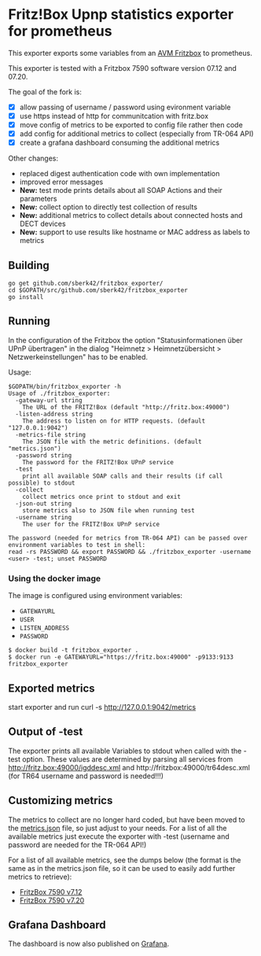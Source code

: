 # Fritz!Box Upnp statistics exporter for prometheus

This exporter exports some variables from an 
[AVM Fritzbox](http://avm.de/produkte/fritzbox/)
to prometheus.

This exporter is tested with a Fritzbox 7590 software version 07.12 and 07.20.

The goal of the fork is:
  - [x] allow passing of username / password using evironment variable
  - [x] use https instead of http for communitcation with fritz.box
  - [x] move config of metrics to be exported to config file rather then code
  - [x] add config for additional metrics to collect (especially from TR-064 API)
  - [x] create a grafana dashboard consuming the additional metrics
 
Other changes:
  - replaced digest authentication code with own implementation
  - improved error messages
  - **New:** test mode prints details about all SOAP Actions and their parameters
  - **New:** collect option to directly test collection of results
  - **New:** additional metrics to collect details about connected hosts and DECT devices
  - **New:** support to use results like hostname or MAC address as labels to metrics
 

## Building

    go get github.com/sberk42/fritzbox_exporter/
    cd $GOPATH/src/github.com/sberk42/fritzbox_exporter
    go install

## Running

In the configuration of the Fritzbox the option "Statusinformationen über UPnP übertragen" in the dialog "Heimnetz >
Heimnetzübersicht > Netzwerkeinstellungen" has to be enabled.

Usage:

    $GOPATH/bin/fritzbox_exporter -h
    Usage of ./fritzbox_exporter:
      -gateway-url string
        The URL of the FRITZ!Box (default "http://fritz.box:49000")
      -listen-address string
        The address to listen on for HTTP requests. (default "127.0.0.1:9042")
      -metrics-file string
        The JSON file with the metric definitions. (default "metrics.json")
      -password string
        The password for the FRITZ!Box UPnP service
      -test
        print all available SOAP calls and their results (if call possible) to stdout
      -collect
        collect metrics once print to stdout and exit
      -json-out string
        store metrics also to JSON file when running test   
      -username string
        The user for the FRITZ!Box UPnP service
    
    The password (needed for metrics from TR-064 API) can be passed over environment variables to test in shell:
    read -rs PASSWORD && export PASSWORD && ./fritzbox_exporter -username <user> -test; unset PASSWORD

### Using the docker image

The image is configured using environment variables:

* `GATEWAYURL`
* `USER` 
* `LISTEN_ADDRESS` 
* `PASSWORD`

```
$ docker build -t fritzbox_exporter .
$ docker run -e GATEWAYURL="https://fritz.box:49000" -p9133:9133 fritzbox_exporter
```

## Exported metrics

start exporter and run
curl -s http://127.0.0.1:9042/metrics 

## Output of -test

The exporter prints all available Variables to stdout when called with the -test option.
These values are determined by parsing all services from http://fritz.box:49000/igddesc.xml and http://fritzbox:49000/tr64desc.xml (for TR64 username and password is needed!!!)

## Customizing metrics

The metrics to collect are no longer hard coded, but have been moved to the [metrics.json](metrics.json) file, so just adjust to your needs.
For a list of all the available metrics just execute the exporter with -test (username and password are needed for the TR-064 API!)

For a list of all available metrics, see the dumps below (the format is the same as in the metrics.json file, so it can be used to easily add further metrics to retrieve):
- [FritzBox 7590 v7.12](all_available_metrics_7590_7.12.json)
- [FritzBox 7590 v7.20](all_available_metrics_7590_7.20.json)

## Grafana Dashboard

The dashboard is now also published on [Grafana](https://grafana.com/grafana/dashboards/12579).
